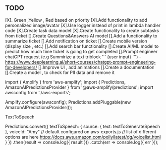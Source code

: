 ## TODO
[X]. Green ,Yellow , Red based on priority
[X].Add functionality to add personalized image/avatar
[X].Use logger instead of print in lambda handler code
[X].Create task data model
[X].Create functionality to create subtasks from ticket
[].Create Questions&Answers AI model
[].Add a functionality to summarize ticket
[].Add notification on ticket
[].Create mobile version (display size , etc.)
[].Add search bar functionality
[].Create AI/ML model to predict how much time ticket is going to get completed
[].Prompt engineer chatGPT request (e.g Summirize a text triblock ''' {user input} ''') - https://www.deeplearning.ai/short-courses/chatgpt-prompt-engineering-for-developers/
[].Improve UI , add animations
[].Create a documentation
[].Create a model , to check for PII data and remove it 


import { Amplify } from 'aws-amplify';
import {
  Predictions,
  AmazonAIPredictionsProvider
} from '@aws-amplify/predictions';
import awsconfig from './aws-exports';

Amplify.configure(awsconfig);
Predictions.addPluggable(new AmazonAIPredictionsProvider());






TextToSpeech

Predictions.convert({
  textToSpeech: {
    source: {
      text: textToGenerateSpeech
    },
    voiceId: "Amy" // default configured on aws-exports.js 
    // list of different options are here https://docs.aws.amazon.com/polly/latest/dg/voicelist.html
  }
})
.then(result => console.log({ result }))
.catch(err => console.log({ err }));